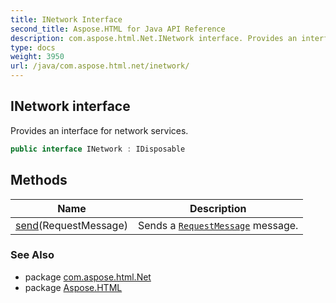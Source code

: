 ```yaml
---
title: INetwork Interface
second_title: Aspose.HTML for Java API Reference
description: com.aspose.html.Net.INetwork interface. Provides an interface for network services
type: docs
weight: 3950
url: /java/com.aspose.html.net/inetwork/
---
```

## INetwork interface

Provides an interface for network services.

```java
public interface INetwork : IDisposable
```

## Methods

| Name | Description |
| --- | --- |
| [send](../../com.aspose.html.net/inetwork/send/)(RequestMessage) | Sends a [`RequestMessage`](../requestmessage/) message. |

### See Also

* package [com.aspose.html.Net](../../com.aspose.html.net/)
* package [Aspose.HTML](../../)
